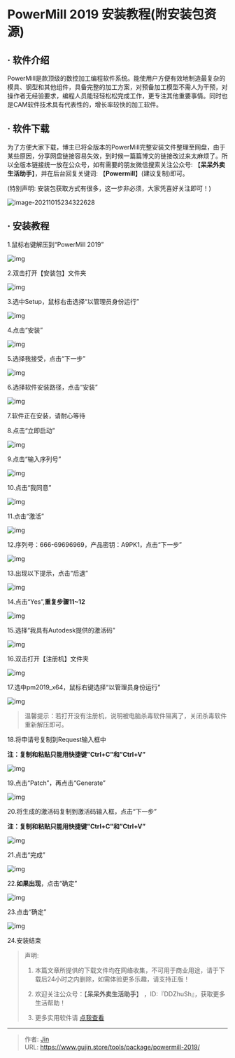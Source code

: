 # PowerMill 2019 安装教程(附安装包资源)


## · 软件介绍
PowerMill是款顶级的数控加工编程软件系统。能使用户方便有效地制造最复杂的模具、钢型和其他组件，具备完整的加工方案，对预备加工模型不需人为干预，对操作者无经验要求，编程人员能轻轻松松完成工作，更专注其他重要事情。同时也是CAM软件技术具有代表性的，增长率较快的加工软件。

## · 软件下载
为了方便大家下载，博主已将全版本的PowerMill完整安装文件整理至网盘，由于某些原因，分享网盘链接容易失效，到时候一篇篇博文的链接改过来太麻烦了。所以全版本链接统一放在公众号，如有需要的朋友微信搜索关注公众号: 【**呆呆外卖生活助手**】，并在后台回复关键词: 【**Powermill**】(建议复制)即可。

(特别声明: 安装包获取方式有很多，这一步非必须，大家凭喜好关注即可！)

![image-20211015234322628](https://img.gujin.store/img/image-20211015234322628.png)

## · 安装教程

1.鼠标右键解压到“PowerMill 2019”

![img](https://img.gujin.store/img/v2-610812501bcdf42dfd852e9eb2ea5b8a_720w.png)

2.双击打开【安装包】文件夹

![img](https://img.gujin.store/img/v2-9580d5efa4fb84a13fb9438ad8ab19ba_720w.png)

3.选中Setup，鼠标右击选择“以管理员身份运行”

![img](https://img.gujin.store/img/v2-609ef3a37cafe423e03a6518a4bbd3f1_720w.png)

4.点击“安装”

![img](https://img.gujin.store/img/v2-aa480fc207e91a177ed03fad7278980d_720w.png)

5.选择我接受，点击“下一步”

![img](https://img.gujin.store/img/v2-c0449a1194dccb8ca8760a03040e2f3b_720w.png)

6.选择软件安装路径，点击“安装”

![img](https://img.gujin.store/img/v2-db6c1f0f6a7cfd5052d0e20217fe6d64_720w.png)

7.软件正在安装，请耐心等待

8.点击“立即启动”

![img](https://img.gujin.store/img/v2-0fe8281afa70e08f857e6e36e971da10_720w.png)

9.点击“输入序列号”

![img](https://img.gujin.store/img/v2-adc1867761c87906ece2dd1635930fc9_720w.png)

10.点击“我同意”

![img](https://img.gujin.store/img/v2-84cb24781a89eb94ac4314db5afd8e93_720w.png)

11.点击“激活”

![img](https://img.gujin.store/img/v2-88405c51ce126f1bf6fcf605349819ab_720w.png)

12.序列号：666-69696969，产品密钥：A9PK1，点击“下一步”

![img](https://img.gujin.store/img/v2-5ad5bc05dfd3c2cf1a78cfa7ae43bf60_720w.png)

13.出现以下提示，点击“后退”

![img](https://img.gujin.store/img/v2-9a1094fa1cf5faeb39873d74c9a2fd31_720w.png)

14.点击“Yes”,**重复步骤11~12**

![img](https://img.gujin.store/img/v2-303f63e64237fc598356f2c63e3e2616_720w.png)

15.选择“我具有Autodesk提供的激活码”

![img](https://img.gujin.store/img/v2-cc8379c584c859a4fb978ac3cbc09d34_720w.png)

16.双击打开【注册机】文件夹

![img](https://img.gujin.store/img/v2-c8d94b1614f4f777bef894760dc9dbdf_720w.png)

17.选中pm2019_x64，鼠标右键选择“以管理员身份运行”

![img](https://img.gujin.store/img/v2-0e147080b50dc25a3e216b68c40fe56a_720w.png)

> 温馨提示：若打开没有注册机，说明被电脑杀毒软件隔离了，关闭杀毒软件重新解压即可。

18.将申请号复制到Request输入框中

**注：复制和粘贴只能用快捷键"Ctrl+C"和”Ctrl+V”**

![img](https://img.gujin.store/img/v2-399f931927bc65653766a270add89fd7_720w.png)

19.点击“Patch”，再点击“Generate”

![img](https://img.gujin.store/img/v2-c258b8f68abe7424143c896022c9a8da_720w.png)

20.将生成的激活码复制到激活码输入框，点击“下一步”

**注：复制和粘贴只能用快捷键"Ctrl+C"和”Ctrl+V”**

![img](https://img.gujin.store/img/v2-97147d2d62c6203054a70c39191ed0df_720w.png)

21.点击“完成”

![img](https://img.gujin.store/img/v2-d84f355d2ab1e882e6ec56bd5fb5e90e_720w.png)

22.**如果出现**，点击“确定”

![img](https://img.gujin.store/img/v2-361854aaec714342abae1f582aa87aaf_720w.png)

23.点击“确定”

![img](https://img.gujin.store/img/v2-286bf7700363fe6e74db681665041120_720w.png)

24.安装结束




> 声明: 
>
> 1. 本篇文章所提供的下载文件均在网络收集，不可用于商业用途，请于下载后24小时之内删除，如需体验更多乐趣，请支持正版！
>
> 2. 欢迎关注公众号：【**呆呆外卖生活助手**】 ，ID:『DDZhuSh』，获取更多生活帮助！
>
> 3. 更多实用软件请  [点我查看](/tools)

---

> 作者: [Jin](https://img.gujin.store/img/favicon.ico)  
> URL: https://www.gujin.store/tools/package/powermill-2019/  

